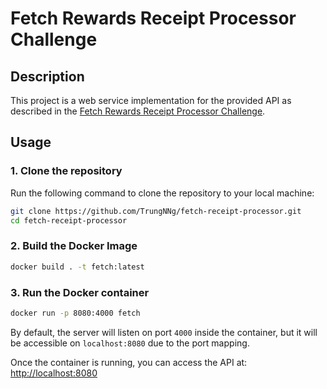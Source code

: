 # Fetch Rewards Receipt Processor Challenge

## **Description**
This project is a web service implementation for the provided API as described in the [Fetch Rewards Receipt Processor Challenge](https://github.com/fetch-rewards/receipt-processor-challenge).

## **Usage**

### **1. Clone the repository**
Run the following command to clone the repository to your local machine:

```bash
git clone https://github.com/TrungNNg/fetch-receipt-processor.git
cd fetch-receipt-processor
```

### **2. Build the Docker Image**
```bash
docker build . -t fetch:latest
```

### **3. Run the Docker container**
```bash
docker run -p 8080:4000 fetch
```
By default, the server will listen on port `4000` inside the container, but it will be accessible on `localhost:8080` due to the port mapping.

Once the container is running, you can access the API at: [http://localhost:8080](http://localhost:8080)
